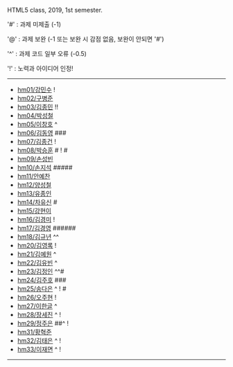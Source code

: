 HTML5 class, 2019, 1st semester.

'#' : 과제 미제출 (-1)

'@' : 과제 보완 (-1 또는 보완 시 감점 없음, 보완이 안되면 '#')

'^' : 과제 코드 일부 오류 (-0.5)

'!' : 노력과 아이디어 인정!

***
- [hm01/강민수](https://github.com/kangminsooKMS/hm01) !
- [hm02/구병준](https://github.com/GubyeongJun/hm02)
- [hm03/김종민](https://github.com/ghs1472/hm03) !!
- [hm04/박성철](https://github.com/parkseongcheol/hm04)
- [hm05/이창호](https://github.com/lchho96/hm05) ^
- [hm06/김동영](https://github.com/badaral/hm06) ###
- [hm07/김종건](https://github.com/kjg9704/hm07) !
- [hm08/박승훈](https://github.com/wirrinomp12/hm08) # ! #
- [hm09/손성빈](https://github.com/ijseongbin/hm09) 
- [hm10/손지석](https://github.com/SonJiSeok8904/hm10) #####
- [hm11/안예찬](https://github.com/dksdpcks1/hm11) 
- [hm12/양성철](https://github.com/YANGSUNGCHUL/hm12) 
- [hm13/유종인](https://github.com/yujongin/hm13) 
- [hm14/차유신](https://github.com/Usin96/hm14) #
- [hm15/강현이](https://github.com/Hyeonyi9081/hm15) 
- [hm16/김경미](https://github.com/kyungmi0120/hm16) !
- [hm17/김경영](https://github.com/IjuHM17/hm17) ######
- [hm18/김규년](https://github.com/kgn4746/hm18) ^^
- [hm20/김영록](https://github.com/septempeccatis/hm20) !
- [hm21/김예원](https://github.com/yewon1621/hm21) ^ 
- [hm22/김유빈](https://github.com/kybb0709/hm22) ^
- [hm23/김정인](https://github.com/ruby723/hm23) ^^#
- [hm24/김주호](https://github.com/juhokim121/hm24) ###
- [hm25/송다은](https://github.com/daeun99/hm25) ^ ! #
- [hm26/오주현](https://github.com/wngus0317/hm26) !
- [hm27/이한글](https://github.com/hangle9449/hm27) ^ 
- [hm28/장세진](https://github.com/sejin573/hm28) ^ !
- [hm29/정주은](https://github.com/jueun111/hm29) ##^ !
- [hm31/황혁준](https://github.com/FL08/HM31) 
- [hm32/김태은](https://github.com/appekm/hm32) ^ !
- [hm33/이재면](https://github.com/JaeMyeon/hm33) ^ !
***

